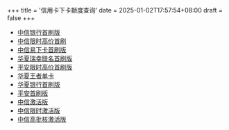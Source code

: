 +++
title = '信用卡下卡额度查询'
date = 2025-01-02T17:57:54+08:00
draft = false
+++

- [中信银行首刷版](https://credit.yhbyf.com/userInformation?code=DEFBANK300JGSF&referKey=Y01247240&creditId=259&channelId=2&t=0&name=中信银行首刷版)
- [中信限时高价首刷](https://credit.yhbyf.com/userInformation?code=DEFBANK30045JU&referKey=Y01247240&creditId=345&channelId=2&t=0&name=中信限时高价首刷)
- [中信易下卡首刷版](https://credit.yhbyf.com/userInformation?code=DEFBANK3003O50&referKey=Y01247240&creditId=344&channelId=2&t=0&name=中信易下卡首刷版)
- [华夏瑞幸联名首刷版](https://credit.yhbyf.com/userInformation?code=DEFBANK300AFQB&referKey=Y01247240&creditId=299&channelId=2&t=0&name=华夏瑞幸联名首刷版)
- [平安限时高价首刷版](https://credit.yhbyf.com/userInformation?code=DEFBANK800TYSS&referKey=Y01247240&creditId=278&channelId=2&t=0&name=平安限时高价首刷版)
- [华夏王者单卡](https://credit.yhbyf.com/userInformation?code=DEFBANK300X8MZ&referKey=Y01247240&creditId=369&channelId=2&t=0&name=华夏王者单卡)
- [华夏银行首刷版](https://credit.yhbyf.com/userInformation?code=DEFBANK3005YQP&referKey=Y01247240&creditId=353&channelId=2&t=0&name=华夏银行首刷版)
- [平安首刷版](https://credit.yhbyf.com/userInformation?code=DEFBANK300DWDJ&referKey=Y01247240&creditId=284&channelId=2&t=0&name=平安首刷版)
- [中信激活版](https://credit.yhbyf.com/userInformation?code=DEFBANK200RXE5&referKey=Y01247240&creditId=331&channelId=2&t=0&name=中信激活版)
- [中信限时激活版](https://credit.yhbyf.com/userInformation?code=DEFBANK200RYRC&referKey=Y01247240&creditId=334&channelId=2&t=0&name=中信限时激活版)
- [中信高批核激活版](https://credit.yhbyf.com/userInformation?code=DEFBANK200J9VV&referKey=Y01247240&creditId=336&channelId=2&t=0&name=中信高批核激活版)
